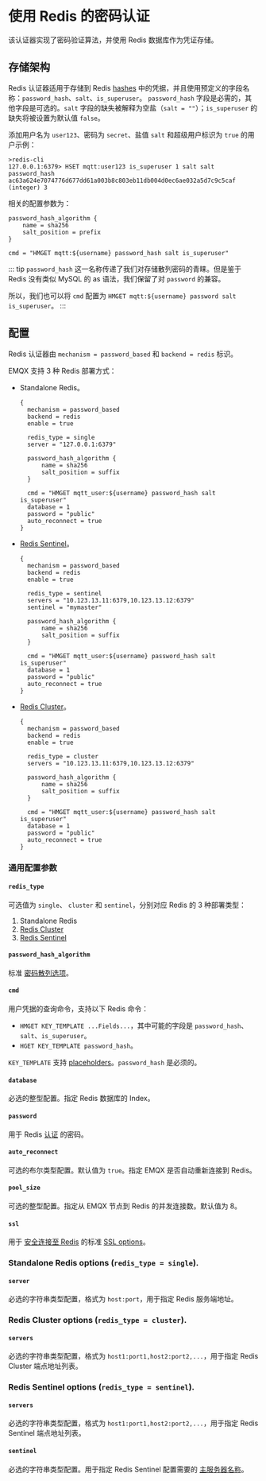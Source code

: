 # 使用 Redis 的密码认证

该认证器实现了密码验证算法，并使用 Redis 数据库作为凭证存储。

## 存储架构

Redis 认证器适用于存储到 Redis [hashes](https://redis.io/docs/manual/data-types/#hashes) 中的凭据，并且使用预定义的字段名称：`password_hash`、`salt`、`is_superuser`。 `password_hash` 字段是必需的，其他字段是可选的。`salt` 字段的缺失被解释为空盐（`salt = ""`）；`is_superuser` 的缺失将被设置为默认值 `false`。

添加用户名为 `user123`、密码为 `secret`、盐值 `salt` 和超级用户标识为 `true` 的用户示例：

```
>redis-cli
127.0.0.1:6379> HSET mqtt:user123 is_superuser 1 salt salt password_hash ac63a624e7074776d677dd61a003b8c803eb11db004d0ec6ae032a5d7c9c5caf
(integer) 3
```

相关的配置参数为：

```
password_hash_algorithm {
    name = sha256
    salt_position = prefix
}

cmd = "HMGET mqtt:${username} password_hash salt is_superuser"
```

::: tip
`password_hash` 这一名称传递了我们对存储散列密码的青睐。但是鉴于 Redis 没有类似 MySQL 的 as 语法，我们保留了对 `password` 的兼容。

所以，我们也可以将 `cmd` 配置为 `HMGET mqtt:${username} password salt is_superuser`。
:::

## 配置

Redis 认证器由 `mechanism = password_based` 和 `backend = redis` 标识。

EMQX 支持 3 种 Redis 部署方式：

- Standalone Redis。

  ```
  {
    mechanism = password_based
    backend = redis
    enable = true

    redis_type = single
    server = "127.0.0.1:6379"

    password_hash_algorithm {
        name = sha256
        salt_position = suffix
    }

    cmd = "HMGET mqtt_user:${username} password_hash salt is_superuser"
    database = 1
    password = "public"
    auto_reconnect = true
  }
  ```

- [Redis Sentinel](https://redis.io/docs/manual/sentinel/)。

  ```
  {
    mechanism = password_based
    backend = redis
    enable = true

    redis_type = sentinel
    servers = "10.123.13.11:6379,10.123.13.12:6379"
    sentinel = "mymaster"

    password_hash_algorithm {
        name = sha256
        salt_position = suffix
    }

    cmd = "HMGET mqtt_user:${username} password_hash salt is_superuser"
    database = 1
    password = "public"
    auto_reconnect = true
  }
  ```

- [Redis Cluster](https://redis.io/docs/manual/scaling/)。

  ```
  {
    mechanism = password_based
    backend = redis
    enable = true

    redis_type = cluster
    servers = "10.123.13.11:6379,10.123.13.12:6379"

    password_hash_algorithm {
        name = sha256
        salt_position = suffix
    }

    cmd = "HMGET mqtt_user:${username} password_hash salt is_superuser"
    database = 1
    password = "public"
    auto_reconnect = true
  }
  ```

### 通用配置参数

#### `redis_type`

可选值为 `single`、 `cluster` 和 `sentinel`，分别对应 Redis 的 3 种部署类型：

1. Standalone Redis
2. [Redis Cluster](https://redis.io/docs/manual/scaling/)
3. [Redis Sentinel](https://redis.io/docs/manual/sentinel/)

#### `password_hash_algorithm`

标准 [密码散列选项](./authn.md#密码散列)。

#### `cmd`

用户凭据的查询命令，支持以下 Redis 命令：

- `HMGET KEY_TEMPLATE ...Fields...`，其中可能的字段是 `password_hash`、`salt`、`is_superuser`。 
- `HGET KEY_TEMPLATE password_hash`。

`KEY_TEMPLATE` 支持 [placeholders](./authn.md#认证占位符)。`password_hash` 是必须的。

#### `database`

必选的整型配置。指定 Redis 数据库的 Index。

#### `password`

用于 Redis [认证](https://redis.io/docs/manual/security/#authentication) 的密码。

#### `auto_reconnect`

可选的布尔类型配置。默认值为 `true`。指定 EMQX 是否自动重新连接到 Redis。

#### `pool_size`

可选的整型配置。指定从 EMQX 节点到 Redis 的并发连接数。默认值为 8。

#### `ssl`

用于 [安全连接至 Redis](https://redis.io/docs/manual/security/encryption/) 的标准 [SSL options](../ssl.md)。

### Standalone Redis options (`redis_type = single`).

#### `server`

必选的字符串类型配置，格式为 `host:port`，用于指定 Redis 服务端地址。

### Redis Cluster options (`redis_type = cluster`).

#### `servers`

必选的字符串类型配置，格式为 `host1:port1,host2:port2,...`，用于指定 Redis Cluster 端点地址列表。

### Redis Sentinel options (`redis_type = sentinel`).

#### `servers`

必选的字符串类型配置，格式为 `host1:port1,host2:port2,...`，用于指定 Redis Sentinel 端点地址列表。

#### `sentinel`

必选的字符串类型配置。用于指定 Redis Sentinel 配置需要的 [主服务器名称](https://redis.io/docs/manual/sentinel/#configuring-sentinel)。
